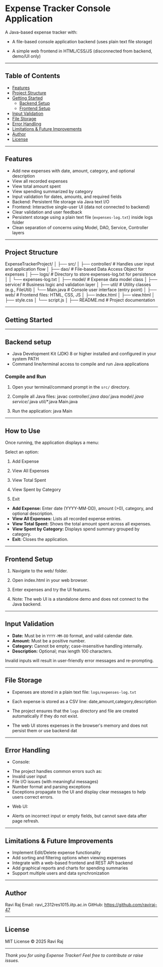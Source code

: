 # Expense Tracker Console Application

A Java-based expense tracker with:
 * A file-based console application backend (uses plain text file storage)

 * A simple web frontend in HTML/CSS/JS (disconnected from backend, demo/UI only)

---

## Table of Contents

- [Features](#features)  
- [Project Structure](#project-structure)  
- [Getting Started](#getting-started)  
  - [Backend Setup](#backend-setup)  
  - [Frontend Setup](#frontend-setup)  
- [Input Validation](#input-validation)  
- [File Storage](#file-storage)  
- [Error Handling](#error-handling)  
- [Limitations & Future Improvements](#limitations--future-improvements)  
- [Author](#author)  
- [License](#license)
 

---

## Features

- Add new expenses with date, amount, category, and optional description  
- View all recorded expenses  
- View total amount spent  
- View spending summarized by category  
- Input validation for dates, amounts, and required fields  
- Backend: Persistent file storage via Java text I/O
- Frontend: Interactive single-user UI (data  not connected to backend)
- Clear validation and user feedback
- Persistent storage using a plain text file (`expenses-log.txt`) inside logs folder  
- Clean separation of concerns using Model, DAO, Service, Controller layers

---

## Project Structure

ExpenseTrackerProject/
│
├── src/
│   ├── controller/          # Handles user input and application flow
│   ├── dao/                 # File-based Data Access Object for expenses
│   ├── logs/                # Directory to store expenses-log.txt for persistence
│   │    └── expenses-log.txt
│   ├── model/               # Expense data model class
│   ├── service/             # Business logic and validation layer
│   ├── util/                # Utility classes (e.g., FileUtil)
│   └── Main.java            # Console user interface (entry point)
│
├── web/                     # Frontend files: HTML, CSS, JS 
│   ├── index.html
│   ├── view.html
│   ├── style.css
│   └── script.js
│
├── README.md                # Project documentation

---

## Getting Started

---

## Backend setup

- Java Development Kit (JDK) 8 or higher installed and configured in your system PATH  
- Command line/terminal access to compile and run Java applications

### Compile and Run

1. Open your terminal/command prompt in the `src/` directory.

2. Compile all Java files: javac controller/*.java dao/*.java model/*.java service/*.java util/*.java Main.java

3. Run the application: java Main

---

## How to Use

Once running, the application displays a menu:

Select an option:

1. Add Expense

2. View All Expenses

3. View Total Spent

4. View Spent by Category

5. Exit


- **Add Expense:** Enter date (YYYY-MM-DD), amount (>0), category, and optional description.  
- **View All Expenses:** Lists all recorded expense entries.  
- **View Total Spent:** Shows the total amount spent across all expenses.  
- **View Spent by Category:** Displays spend summary grouped by category.  
- **Exit:** Closes the application.

---

## Frontend Setup
1. Navigate to the web/ folder.

2. Open index.html in your web browser.

3. Enter expenses and try the UI features.

4. Note: The web UI is a standalone demo and does not connect to the Java backend.

---

## Input Validation

- **Date:** Must be in `YYYY-MM-DD` format, and valid calendar date.  
- **Amount:** Must be a positive number.  
- **Category:** Cannot be empty; case-insensitive handling internally.  
- **Description:** Optional; max length 100 characters.

Invalid inputs will result in user-friendly error messages and re-prompting.

---

## File Storage

- Expenses are stored in a plain text file: `logs/expenses-log.txt`  
- Each expense is stored as a CSV line: date,amount,category,description  

- The project ensures that the `logs` directory and file are created automatically if they do not exist.
- The web UI stores expenses in the browser's memory and does not persist them or use backend dat

---

## Error Handling
* Console:
 - The project handles common errors such as:  
 - Invalid user input  
 - File I/O issues (with meaningful messages)  
 - Number format and parsing exceptions  
 - Exceptions propagate to the UI and display clear messages to help users correct errors.

* Web UI:
 - Alerts on incorrect input or empty fields, but cannot save data after page refresh.
---

## Limitations & Future Improvements

- Implement Edit/Delete expense functionality  
- Add sorting and filtering options when viewing expenses  
- Integrate with a web-based frontend and REST API backend  
- Add graphical reports and charts for spending summaries  
- Support multiple users and data synchronization

---

## Author

Ravi Raj 
Email: ravi_2312res1015.iitp.ac.in 
GitHub: https://github.com/raviraj-47

---

## License

MIT License © 2025 Ravi Raj

---

*Thank you for using Expense Tracker! Feel free to contribute or raise issues.*

